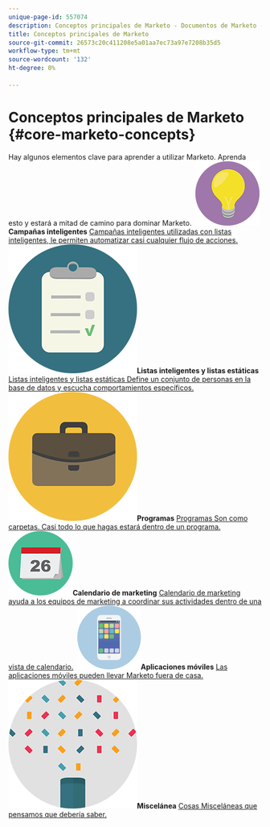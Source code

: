 ```yaml
---
unique-page-id: 557074
description: Conceptos principales de Marketo - Documentos de Marketo - Documentación del producto
title: Conceptos principales de Marketo
source-git-commit: 26573c20c411208e5a01aa7ec73a97e7208b35d5
workflow-type: tm+mt
source-wordcount: '132'
ht-degree: 0%

---
```



# Conceptos principales de Marketo {#core-marketo-concepts}

Hay algunos elementos clave para aprender a utilizar Marketo. Aprenda esto y estará a mitad de camino para dominar Marketo.
**&#x200B; ![Campañas inteligentes](assets/seo-01.png)Campañas inteligentes** [Campañas inteligentes utilizadas con listas inteligentes, le permiten automatizar casi cualquier flujo de acciones.](https://docs.marketo.com/display/DOCS/Smart+Campaigns)     **&#x200B; ![Listas inteligentes y listas estáticas](assets/office-35.png)Listas inteligentes y listas estáticas** [Listas inteligentes y listas estáticas Define un conjunto de personas en la base de datos y escucha comportamientos específicos.](https://docs.marketo.com/display/DOCS/Smart+Lists+and+Static+Lists)     **&#x200B; ![Programas](assets/office-02.png)Programas** [Programas Son como carpetas. Casi todo lo que hagas estará dentro de un programa.](https://docs.marketo.com/display/DOCS/Programs)     **&#x200B; ![Calendario de marketing](assets/office-10.png)Calendario de marketing** [Calendario de marketing ayuda a los equipos de marketing a coordinar sus actividades dentro de una vista de calendario.](https://docs.marketo.com/display/DOCS/Marketing+Calendar)     **&#x200B; ![Aplicaciones móviles](assets/mobile-apps.png)Aplicaciones móviles** [Las aplicaciones móviles pueden llevar Marketo fuera de casa.](core-marketo-concepts/mobile-apps.md)     **&#x200B; ![Miscelánea](assets/party-11.png)Miscelánea** [Cosas Misceláneas que pensamos que debería saber.](https://docs.marketo.com/display/DOCS/Miscellaneous)
